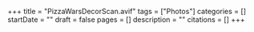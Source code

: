 +++
title = "PizzaWarsDecorScan.avif"
tags = ["Photos"]
categories = []
startDate = ""
draft = false
pages = []
description = ""
citations = []
+++
